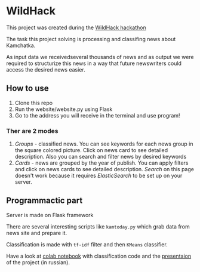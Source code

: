 # WildHack

This project was created during the [WildHack hackathon](https://wildhack.croc.ru/)

The task this project solving is processing and classifing news about Kamchatka.

As input data we receivedseveral thousands of news and as output we were required to structurize this news in a way that future newswriters could access the desired news easier.

## How to use

1. Clone this repo
2. Run the website/website.py using Flask
3. Go to the address you will receive in the terminal and use program!

### Ther are 2 modes

1. _Groups_ - classified news. You can see keywords for each news group in the square colored picture. Click on news card to see detailed description. Also you can search and filter news by desired keywords
2. _Cards_ - news are grouped by the year of publish. You can apply filters and click on news cards to see detailed description. _Search_ on this page doesn't work because it requires _ElasticSearch_ to be set up on your server.

## Programmactic part

Server is made on Flask framework

There are several interesting scripts like `kamtoday.py` which grab data from news site and prepare it.

Classification is made with `tf-idf` filter and then `KMeans` classifier.

Have a look at [colab notebook](https://colab.research.google.com/drive/18Kakud9rQpDo_VgJIbyFFCPMSnvaNEg-?usp=sharing) with classification code and the [presentaion](https://docs.google.com/presentation/d/1PqP1uVA8vBgd9AlNu2eSRM5doshSacsFs_yB_8JtCgY/edit#slide=id.g1063036f9c7_2_77) of the project (in russian).
